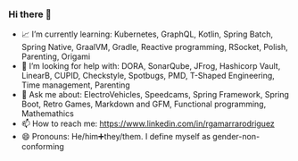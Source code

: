 ### Hi there 💚

+ 📈 I’m currently learning: Kubernetes, GraphQL, Kotlin, Spring Batch, 
Spring Native, GraalVM, Gradle, Reactive programming, RSocket, 
Polish, Parenting, Origami
+ 🤔 I’m looking for help with: DORA, SonarQube, JFrog, Hashicorp Vault, 
LinearB, CUPID, Checkstyle, Spotbugs, PMD, T-Shaped Engineering, 
Time management, Parenting
+ 💬 Ask me about: ElectroVehicles, Speedcams, Spring Framework, 
Spring Boot, Retro Games, Markdown and GFM, Functional programming, Mathemathics
+ 📫 How to reach me: https://www.linkedin.com/in/rgamarrarodriguez
+ 😄 Pronouns: He/him➕they/them. I define myself as gender-non-conforming

<!--
**RUBenGAMArrarodRiguEZ-ToMtOm/RUBenGAMArrarodRiguEZ-ToMtOm** is a ✨ _special_ ✨ repository because its `README.md` (this file) appears on your GitHub profile.

Here are some ideas to get you started:

- 🔭 I’m currently working on ...
- 🌱 I’m currently learning ...
- 👯 I’m looking to collaborate on ...
- 🤔 I’m looking for help with ...
- 💬 Ask me about ...
- 📫 How to reach me: ...
- 😄 Pronouns: ...
- ⚡ Fun fact: ...
-->
